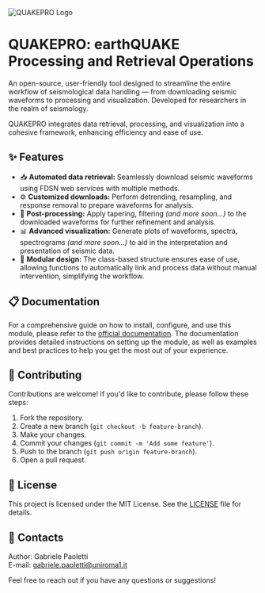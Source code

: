 <picture align="center">
  <source media="(prefers-color-scheme: dark)" srcset="https://quakepro.readthedocs.io/en/latest/_static/quakepro_logo_white.png">
  <img alt="QUAKEPRO Logo" src="https://quakepro.readthedocs.io/en/latest/_static/quakepro_logo_black.png">
</picture>

# QUAKEPRO: earthQUAKE Processing and Retrieval Operations

An open-source, user-friendly tool designed to streamline the entire workflow of seismological data handling — from downloading seismic waveforms to processing and visualization. Developed for researchers in the realm of seismology. 

QUAKEPRO integrates data retrieval, processing, and visualization into a cohesive framework, enhancing efficiency and ease of use.

## ✨ Features

- 📥 **Automated data retrieval:** Seamlessly download seismic waveforms using FDSN web services with multiple methods.
- ⚙️ **Customized downloads:** Perform detrending, resampling, and response removal to prepare waveforms for analysis.
- 🔄 **Post-processing:** Apply tapering, filtering *(and more soon...)* to the downloaded waveforms for further refinement and analysis.
- 📊 **Advanced visualization:** Generate plots of waveforms, spectra, spectrograms *(and more soon...)* to aid in the interpretation and presentation of seismic data.
- 🧩 **Modular design:** The class-based structure ensures ease of use, allowing functions to automatically link and process data without manual intervention, simplifying the workflow.

## 📋 Documentation

For a comprehensive guide on how to install, configure, and use this module, please refer to the [official documentation](https://quakepro.readthedocs.io/en/latest). The documentation provides detailed instructions on setting up the module, as well as examples and best practices to help you get the most out of your experience.

## 🤝 Contributing

Contributions are welcome! If you'd like to contribute, please follow these steps:

1. Fork the repository.
2. Create a new branch (`git checkout -b feature-branch`).
3. Make your changes.
4. Commit your changes (`git commit -m 'Add some feature'`).
5. Push to the branch (`git push origin feature-branch`).
6. Open a pull request.

## 📜 License

This project is licensed under the MIT License. See the [LICENSE](LICENSE) file for details.

## 📧 Contacts

Author: Gabriele Paoletti  
E-mail: gabriele.paoletti@uniroma1.it

Feel free to reach out if you have any questions or suggestions!